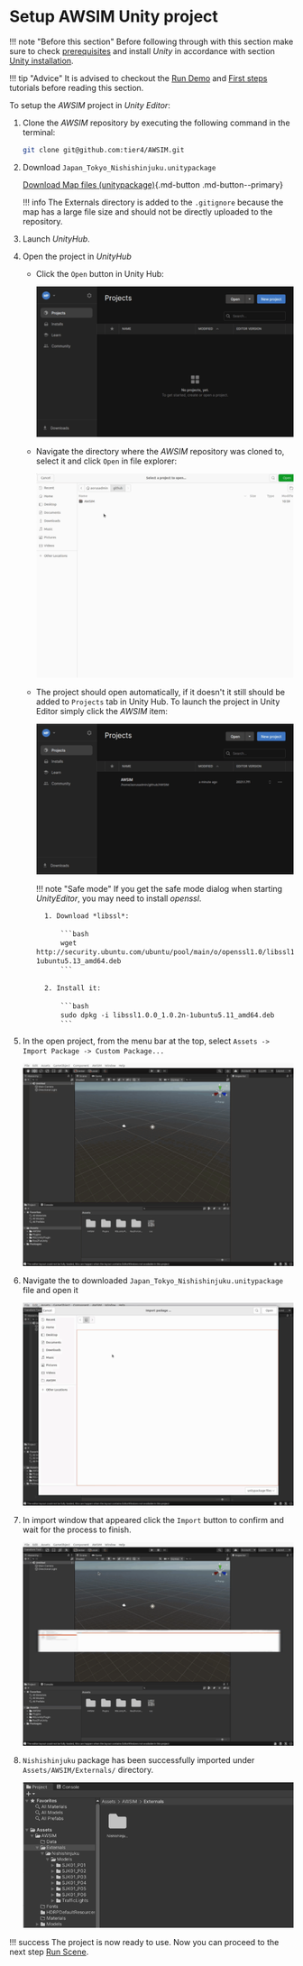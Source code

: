 


# Setup AWSIM Unity project


!!! note "Before this section"
    Before following through with this section make sure to check [prerequisites](../Prerequisites/) and install *Unity* in accordance with section [Unity installation](../UnityInstallation/).


!!! tip "Advice"
    It is advised to checkout the [Run Demo](../../Installation/RunDemo) and [First steps](../../FirstSteps/SetTheInitializationPosition/) tutorials before reading this section.

To setup the *AWSIM* project in *Unity* *Editor*:

1. Clone the *AWSIM* repository by executing the following command in the terminal:

    ```bash
    git clone git@github.com:tier4/AWSIM.git
    ```

1. Download `Japan_Tokyo_Nishishinjuku.unitypackage`

    [Download Map files (unitypackage)](https://github.com/tier4/AWSIM/releases/download/v1.1.0/Japan_Tokyo_Nishishinjuku.unitypackage){.md-button .md-button--primary}
   
    !!! info
        The Externals directory is added to the `.gitignore` because the map has a large file size and should not be directly uploaded to the repository.

1. Launch *UnityHub*.

1. Open the project in *UnityHub*

    - Click the `Open` button in Unity Hub:

        ![](open_unity_project1.gif)

    - Navigate the directory where the *AWSIM* repository was cloned to, select it and click `Open` in file explorer:

        ![](open_unity_project2.gif)

    - The project should open automatically, if it doesn't it still should be added to `Projects` tab in Unity Hub.
        To launch the project in Unity Editor simply click the *AWSIM* item:

        ![](launch_unity_project.gif)

        !!! note "Safe mode"
            If you get the safe mode dialog when starting *UnityEditor*, you may need to install *openssl*.

            1. Download *libssl*:
            
                ```bash
                wget http://security.ubuntu.com/ubuntu/pool/main/o/openssl1.0/libssl1.0.0_1.0.2n-1ubuntu5.13_amd64.deb
                ```
            
            2. Install it:  
            
                ```bash
                sudo dpkg -i libssl1.0.0_1.0.2n-1ubuntu5.11_amd64.deb
                ```

2. In the open project, from the menu bar at the top, select `Assets -> Import Package -> Custom Package...`

    ![import package gif 1](import_unity_package1.gif)

3. Navigate the to downloaded `Japan_Tokyo_Nishishinjuku.unitypackage` file and open it

    ![import package gif 2](import_unity_package2.gif)

4. In import window that appeared click the `Import` button to confirm and wait for the process to finish.

    ![import package gif 3](import_unity_package3.gif)

5. `Nishishinjuku` package has been successfully imported under `Assets/AWSIM/Externals/` directory.

    ![imported package](externals_dir.png)

!!! success
    The project is now ready to use. Now you can proceed to the next step [Run Scene](../RunTheScene/).
